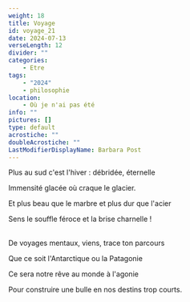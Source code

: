 ```yaml
---
weight: 18
title: Voyage
id: voyage_21
date: 2024-07-13
verseLength: 12
divider: ""
categories:
    - Etre
tags:
    - "2024"
    - philosophie
location:
    - Où je n'ai pas été
info: ""
pictures: []
type: default
acrostiche: ""
doubleAcrostiche: ""
LastModifierDisplayName: Barbara Post
---
```

Plus au sud c'est l'hiver : débridée, éternelle

Immensité glacée où craque le glacier.

Et plus beau que le marbre et plus dur que l'acier

Sens le souffle féroce et la brise charnelle !

 \
De voyages mentaux, viens, trace ton parcours

Que ce soit l'Antarctique ou la Patagonie

Ce sera notre rêve au monde à l'agonie

Pour construire une bulle en nos destins trop courts.
